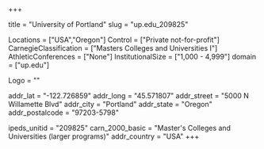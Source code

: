 
+++

title = "University of Portland"
slug = "up.edu_209825"

Locations = ["USA","Oregon"]
Control = ["Private not-for-profit"]
CarnegieClassification = ["Masters Colleges and Universities I"]
AthleticConferences = ["None"]
InstitutionalSize = ["1,000 - 4,999"]
domain = ["up.edu"]

Logo = ""

addr_lat = "-122.726859"
addr_long = "45.571807"
addr_street = "5000 N Willamette Blvd"
addr_city = "Portland"
addr_state = "Oregon"
addr_postalcode = "97203-5798"

ipeds_unitid = "209825"
carn_2000_basic = "Master's Colleges and Universities (larger programs)"
addr_country = "USA"
+++
    
